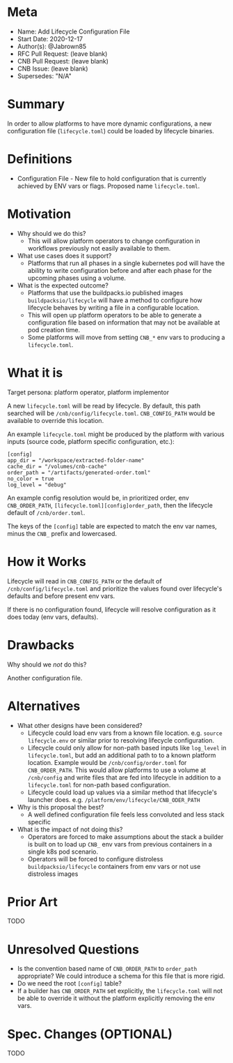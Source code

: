 # Meta
[meta]: #meta
- Name: Add Lifecycle Configuration File
- Start Date: 2020-12-17
- Author(s): @Jabrown85
- RFC Pull Request: (leave blank)
- CNB Pull Request: (leave blank)
- CNB Issue: (leave blank)
- Supersedes: "N/A"

# Summary
[summary]: #summary

In order to allow platforms to have more dynamic configurations, a new configuration file (`lifecycle.toml`) could be loaded by lifecycle binaries.

# Definitions
[definitions]: #definitions

- Configuration File - New file to hold configuration that is currently achieved by ENV vars or flags. Proposed name `lifecycle.toml`.

# Motivation
[motivation]: #motivation

- Why should we do this?
  - This will allow platform operators to change configuration in workflows previously not easily available to them.
- What use cases does it support?
  - Platforms that run all phases in a single kubernetes pod will have the ability to write configuration before and after each phase for the upcoming phases using a volume.
- What is the expected outcome?
  - Platforms that use the buildpacks.io published images `buildpacksio/lifecycle` will have a method to configure how lifecycle behaves by writing a file in a configurable location. 
  - This will open up platform operators to be able to generate a configuration file based on information that may not be available at pod creation time.
  - Some platforms will move from setting `CNB_*` env vars to producing a `lifecycle.toml`.

# What it is
[what-it-is]: #what-it-is

Target persona: platform operator, platform implementor

A new `lifecycle.toml` will be read by lifecycle. By default, this path searched will be `/cnb/config/lifecycle.toml`. `CNB_CONFIG_PATH` would be available to override this location.

An example `lifecycle.toml` might be produced by the platform with various inputs (source code, platform specific configuration, etc.):
```
[config]
app_dir = "/workspace/extracted-folder-name"
cache_dir = "/volumes/cnb-cache"
order_path = "/artifacts/generated-order.toml"
no_color = true
log_level = "debug"
```

An example config resolution would be, in prioritized order, env `CNB_ORDER_PATH`, `[lifecycle.toml][config]order_path`, then the lifecycle default of `/cnb/order.toml`.

The keys of the `[config]` table are expected to match the env var names, minus the `CNB_` prefix and lowercased.

# How it Works
[how-it-works]: #how-it-works

Lifecycle will read in `CNB_CONFIG_PATH` or the default of `/cnb/config/lifecycle.toml` and prioritize the values found over lifecycle's defaults and before present env vars.

If there is no configuration found, lifecycle will resolve configuration as it does today (env vars, defaults).

# Drawbacks
[drawbacks]: #drawbacks

Why should we *not* do this?

Another configuration file.

# Alternatives
[alternatives]: #alternatives

- What other designs have been considered?
  - Lifecycle could load env vars from a known file location. e.g. `source lifecycle.env` or similar prior to resolving lifecycle configuration.
  - Lifecycle could only allow for non-path based inputs like `log_level` in `lifecycle.toml`, but add an additional path to to a known platform location. Example would be `/cnb/config/order.toml` for `CNB_ORDER_PATH`. This would allow platforms to use a volume at `/cnb/config` and write files that are fed into lifecycle in addition to a `lifecycle.toml` for non-path based configuration.
  - Lifecycle could load up values via a similar method that lifecycle's launcher does. e.g. `/platform/env/lifecycle/CNB_ODER_PATH`
- Why is this proposal the best?
  - A well defined configuration file feels less convoluted and less stack specific
- What is the impact of not doing this?
  - Operators are forced to make assumptions about the stack a builder is built on to load up `CNB_` env vars from previous containers in a single k8s pod scenario.
  - Operators will be forced to configure distroless `buildpacksio/lifecycle` containers from env vars or not use distroless images

# Prior Art
[prior-art]: #prior-art

TODO

# Unresolved Questions
[unresolved-questions]: #unresolved-questions

- Is the convention based name of `CNB_ORDER_PATH` to `order_path` appropriate? We could introduce a schema for this file that is more rigid.
- Do we need the root `[config]` table? 
- If a builder has `CNB_ORDER_PATH` set explicitly, the `lifecycle.toml` will not be able to override it without the platform explicitly removing the env vars.


# Spec. Changes (OPTIONAL)
[spec-changes]: #spec-changes

TODO
